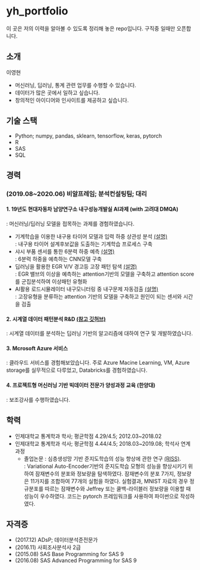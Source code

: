 # yh_portfolio
이 곳은 저의 이력을 알아볼 수 있도록 정리해 놓은 repo입니다. 구직중 일때만 오픈합니다.

## 소개
이영현  

+ 머신러닝, 딥러닝, 통계 관련 업무를 수행할 수 있습니다.
+ 데이터가 많은 곳에서 일하고 싶습니다.
+ 창의적인 아이디어와 인사이트를 제공하고 싶습니다.

## 기술 스택
+ Python; numpy, pandas, sklearn, tensorflow, keras, pytorch
+ R
+ SAS
+ SQL

## 경력
### (2019.08~2020.06) 비알프레임; 분석컨설팅팀; 대리

#### 1. 19년도 현대자동차 남양연구소 내구성능개발실 AI과제 (with 고려대 DMQA)
: 머신러닝/딥러닝 모델을 접목하는 과제를 경험하였습니다.

+ 기계학습을 이용한 내구용 타이어 모델과 입력 하중 상관성 분석 [(설명)](http://dmqm.korea.ac.kr/research/projects/49)   
 :  내구용 타이어 설계후보값을 도출하는 기계학습 프로세스 구축
+ 샤시 부품 센서를 통한 6분력 하중 예측 [(설명)](http://dmqm.korea.ac.kr/research/projects/50)  
 :  6분력 하중을 예측하는 CNN모델 구축
+ 딥러닝을 활용한 EGR V/V 경고등 고장 패턴 탐색 [(설명)](http://dmqm.korea.ac.kr/research/projects/44)  
 : EGR 밸브의 이상을 예측하는 attention기반의 모델을 구축하고  attention score를 군집분석하여 이상패턴 유형화
+ AI활용 로드시뮬레이터 내구모니터링 중 내구문제 자동검출 [(설명)](http://dmqm.korea.ac.kr/research/projects/45)  
 :  고장유형을 분류하는 attention 기반의 모델을 구축하고 원인이 되는 센서와 시간을 검출

#### 2. 시계열 데이터 패턴분석 R&D [(참고 깃허브)](https://github.com/zhoushengisnoob/DeepClustering)
: 시계열 데이터를 분석하는 딥러닝 기반의 알고리즘에 대하여 연구 및 개발하였습니다.
  
#### 3. Mcrosoft Azure 서비스
: 클라우드 서비스를 경험해보았습니다. 주로 Azure Macine Learning, VM, Azure storage를 실무적으로 다루었고, Databricks를 경험하였습니다.

#### 4. 프로젝트형 머신러닝 기반 빅데이터 전문가 양성과정 교육 (한양대)
: 보조강사를 수행하였습니다.

## 학력
+ 인제대학교 통계학과 학사; 평균학점 4.29/4.5; 2012.03~2018.02
+ 인제대학교 통계학과 석사; 평균학점 4.44/4.5; 2018.03~2019.08; 학석사 연계과정
  + 졸업논문 : 심층생성망 기반 준지도학습의 성능 향상에 관한 연구 [(RISS)](http://www.riss.kr/search/detail/DetailView.do?p_mat_type=be54d9b8bc7cdb09&control_no=2d92862e4ed1bb73ffe0bdc3ef48d419).  
: Variational Auto-Encoder기반의 준지도학습 모형의 성능을 향상시키기 위하여 잠재변수의 분포와 정보량을 탐색하였다. 잠재변수의 분포 7가지, 정보량은 11가지를 조합하여 77개의 실험을 하였다. 실험결과, MNIST 자료의 경우 정규분포를 따르는 잠재변수와 Jeffrey 또는 쿨백-라이블러 정보량을 이용할 때 성능이 우수하였다. 코드는 pytorch 프레임워크를 사용하여 파이썬으로 작성하였다.

## 자격증
+ (2017.12) ADsP; 데이터분석준전문가
+ (2016.11) 사회조사분석사 2급
+ (2015.08) SAS Base Programming for SAS 9
+ (2016.08) SAS Advanced Programming for SAS 9
